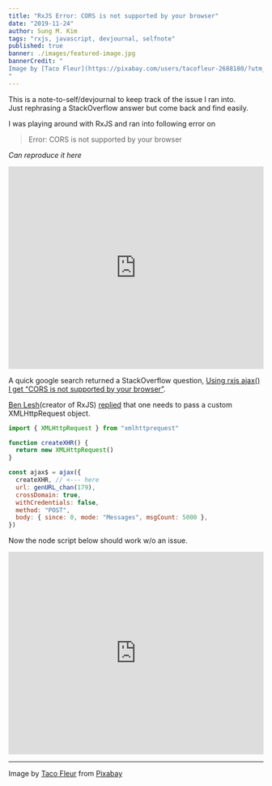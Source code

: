```yaml
---
title: "RxJS Error: CORS is not supported by your browser"
date: "2019-11-24"
author: Sung M. Kim
tags: "rxjs, javascript, devjournal, selfnote"
published: true
banner: ./images/featured-image.jpg
bannerCredit: "
Image by [Taco Fleur](https://pixabay.com/users/tacofleur-2688180/?utm_source=link-attribution&utm_medium=referral&utm_campaign=image&utm_content=2140997) from [Pixabay](https://pixabay.com/?utm_source=link-attribution&utm_medium=referral&utm_campaign=image&utm_content=2140997)
"
---
```


This is a note-to-self/devjournal to keep track of the issue I ran into.  
Just rephrasing a StackOverflow answer but come back and find easily.

I was playing around with RxJS and ran into following error on

> Error: CORS is not supported by your browser

_Can reproduce it here_

<iframe height="400px" width="100%" src="https://repl.it/@dance2die/ajax?lite=true" scrolling="no" frameborder="no" allowtransparency="true" allowfullscreen="true" sandbox="allow-forms allow-pointer-lock allow-popups allow-same-origin allow-scripts allow-modals"></iframe>

A quick google search returned a StackOverflow question, [Using rxjs ajax() I get “CORS is not supported by your browser”](https://stackoverflow.com/questions/51603801/using-rxjs-ajax-i-get-cors-is-not-supported-by-your-browser).

[Ben Lesh](https://stackoverflow.com/users/135786/ben-lesh)(creator of RxJS) [replied](https://stackoverflow.com/a/51751657/4035) that one needs to pass a custom XMLHttpRequest object.

```javascript
import { XMLHttpRequest } from "xmlhttprequest"

function createXHR() {
  return new XMLHttpRequest()
}

const ajax$ = ajax({
  createXHR, // <--- here
  url: genURL_chan(179),
  crossDomain: true,
  withCredentials: false,
  method: "POST",
  body: { since: 0, mode: "Messages", msgCount: 5000 },
})
```

Now the node script below should work w/o an issue.

<iframe height="400px" width="100%" src="https://repl.it/@dance2die/ajax-works?lite=true" scrolling="no" frameborder="no" allowtransparency="true" allowfullscreen="true" sandbox="allow-forms allow-pointer-lock allow-popups allow-same-origin allow-scripts allow-modals"></iframe>

---

Image by <a href="https://pixabay.com/users/tacofleur-2688180/?utm_source=link-attribution&amp;utm_medium=referral&amp;utm_campaign=image&amp;utm_content=2140997">Taco Fleur</a> from <a href="https://pixabay.com/?utm_source=link-attribution&amp;utm_medium=referral&amp;utm_campaign=image&amp;utm_content=2140997">Pixabay</a>
